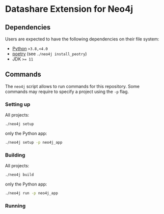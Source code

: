# Datashare Extension for Neo4j

## Dependencies

Users are expected to have the following dependencies on their file system:  
- [Python](https://www.python.org/downloads/) `>3.8,<4.0`
- [poetry](https://python-poetry.org/) (see `./neo4j install_peotry`)
- JDK `>= 11`

## Commands

The `neo4j` script allows to run commands for this repository.
Some commands may require to specify a project using the `-p` flag. 

### Setting up
All projects:
```bash
./neo4j setup
```

only the Python app:
```bash
./neo4j setup -p neo4j_app
```

### Building

All projects:
```bash
./neo4j build
```

only the Python app:
```bash
./neo4j run -p neo4j_app
```

### Running
